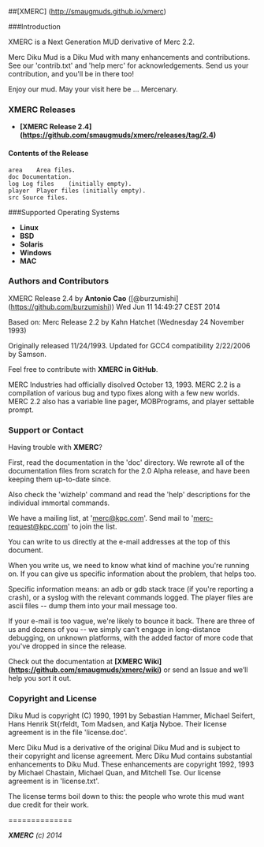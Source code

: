 ##[XMERC] (http://smaugmuds.github.io/xmerc)

###Introduction

XMERC is a Next Generation MUD derivative of Merc 2.2.

Merc Diku Mud is a Diku Mud with many enhancements and contributions. See our 'contrib.txt' and 'help merc' for acknowledgements.  Send us your contribution, and you'll be in there too!

Enjoy our mud.  May your visit here be ... Mercenary.


### XMERC Releases

 * **[XMERC Release 2.4] (https://github.com/smaugmuds/xmerc/releases/tag/2.4)**

#### Contents of the Release

	area	Area files.
	doc	Documentation.
	log	Log files    (initially empty).
	player	Player files (initially empty).
	src	Source files.


###Supported Operating Systems

 - **Linux**
 - **BSD**
 - **Solaris**
 - **Windows**
 - **MAC**

 
### Authors and Contributors

XMERC Release 2.4 by **Antonio Cao** ([@burzumishi] (https://github.com/burzumishi))
Wed Jun 11 14:49:27 CEST 2014

Based on: Merc Release 2.2 by Kahn Hatchet (Wednesday 24 November 1993)

Originally released 11/24/1993.
Updated for GCC4 compatibility 2/22/2006 by Samson.

Feel free to contribute with **XMERC in GitHub**.

MERC Industries had officially disolved October 13, 1993.  MERC 2.2 is a compilation of various bug and typo fixes along with a few new worlds.  MERC 2.2 also has a variable line pager, MOBPrograms, and player settable prompt.


### Support or Contact

Having trouble with **XMERC**?

First, read the documentation in the 'doc' directory.  We rewrote all of the documentation files from scratch for the 2.0 Alpha release, and have been keeping them up-to-date since.

Also check the 'wizhelp' command and read the 'help' descriptions for the individual immortal commands.

We have a mailing list, at 'merc@kpc.com'.  Send mail to 'merc-request@kpc.com' to join the list.

You can write to us directly at the e-mail addresses at the top of this document.

When you write us, we need to know what kind of machine you're running on.  If you can give us specific information about the problem, that helps too.

Specific information means: an adb or gdb stack trace (if you're reporting a crash), or a syslog with the relevant commands logged.  The player files are ascii files -- dump them into your mail message too.

If your e-mail is too vague, we're likely to bounce it back.  There are three of us and dozens of you -- we simply can't engage in long-distance debugging, on unknown platforms, with the added factor of more code that you've dropped in
since the release.

Check out the documentation at **[XMERC Wiki] (https://github.com/smaugmuds/xmerc/wiki)** or send an Issue and we’ll help you sort it out.


### Copyright and License

Diku Mud is copyright (C) 1990, 1991 by Sebastian Hammer, Michael Seifert, Hans Henrik St{rfeldt, Tom Madsen, and Katja Nyboe.  Their license agreement is in the file 'license.doc'.

Merc Diku Mud is a derivative of the original Diku Mud and is subject to their copyright and license agreement.  Merc Diku Mud contains substantial enhancements to Diku Mud.  These enhancements are copyright 1992, 1993 by Michael Chastain, Michael Quan, and Mitchell Tse.  Our license agreement is in 'license.txt'.

The license terms boil down to this: the people who wrote this mud want due credit for their work.


==============

_**XMERC** (c) 2014_
